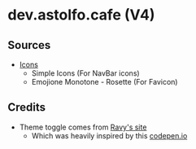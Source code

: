 # dev.astolfo.cafe (V4)

## Sources

- [Icons](https://icon-sets.iconify.design)
  - Simple Icons (For NavBar icons)
  - Emojione Monotone - Rosette (For Favicon)

## Credits

- Theme toggle comes from [Ravy's site](https://ravy.org)
  - Which was heavily inspired by this [codepen.io](https://codepen.io/demilad/pen/bZRjpb)
